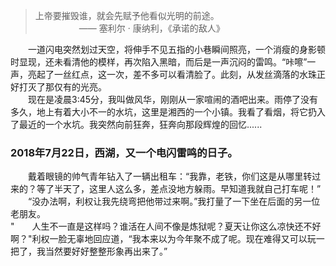 > 上帝要摧毁谁，就会先赋予他看似光明的前途。<br/>
> &emsp;&emsp;&emsp;&emsp;&emsp;—— 塞利尔 · 康纳利，《承诺的敌人》

&emsp;&emsp;一道闪电突然划过天空，将伸手不见五指的小巷瞬间照亮，一个消瘦的身影顿时显现，还未看清他的模样，再次陷入黑暗，而后是一声沉闷的雷鸣。“咔嚓”一声，亮起了一丝红点，这一次，差不多可以看清脸了。此刻，从发丝滴落的水珠正好打灭了那仅有的光亮。<br/>&emsp;&emsp;现在是凌晨3:45分，我叫做风华，刚刚从一家喧闹的酒吧出来。雨停了没有多久，地上有着大小不一的水坑，这里是湘西的一个小镇。我看了看烟，将它扔入了最近的一个水坑。我突然向前狂奔，狂奔向那段辉煌的回忆......

### 2018年7月22日，西湖，又一个电闪雷鸣的日子。

&emsp;&emsp;戴着眼镜的帅气青年钻入了一辆出租车：“我靠，老铁，你们这是从哪里转过来的？等了半天了，这里人这么多，差点没地方躲雨。早知道我就自己打车呢！”<br/>&emsp;&emsp;“没办法啊，利权让我先绕弯把他带过来啊。”我打量了一下坐在后面的另一位老朋友。<br/>"&emsp;&emsp;人生不一直是这样吗？谁活在人间不像是炼狱呢？夏天让你这么凉快还不好啊？"利权一脸无辜地回应道，“我本来以为今年聚不成了呢。现在难得又可以玩一把了，我当然要好好整整形象再出来了。”

